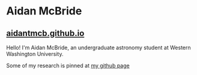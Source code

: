 # Aidan McBride
## [aidantmcb.github.io](https://aidantmcb.github.io)

Hello! I'm Aidan McBride, an undergraduate astronomy student at Western Washington University.

Some of my research is pinned at [my github page](https://github.com/aidantmcb)
